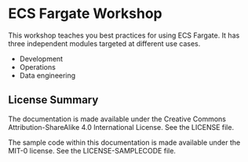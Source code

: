 # ECS Fargate Workshop

This workshop teaches you best practices for using ECS Fargate.  It has three independent modules targeted at different use cases.  

* Development
* Operations
* Data engineering

## License Summary

The documentation is made available under the Creative Commons Attribution-ShareAlike 4.0 International License. See the LICENSE file.

The sample code within this documentation is made available under the MIT-0 license. See the LICENSE-SAMPLECODE file.
